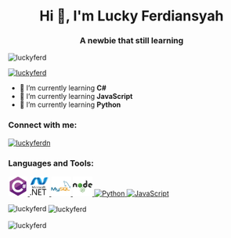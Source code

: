 <h1 align="center">Hi 👋, I'm Lucky Ferdiansyah</h1>
<h3 align="center">A newbie that still learning</h3>

<p align="left"> <img src="https://komarev.com/ghpvc/?username=luckyferd&label=Profile%20views&color=0e75b6&style=flat" alt="luckyferd" /> </p>

<p align="left"> <a href="https://github.com/ryo-ma/github-profile-trophy"><img src="https://github-profile-trophy.vercel.app/?username=luckyferd" alt="luckyferd" /></a> </p>

- 🌱 I’m currently learning **C#**
- 🌱 I’m currently learning **JavaScript**
- 🌱 I’m currently learning **Python**

<h3 align="left">Connect with me:</h3>
<p align="left">
<a href="https://www.instagram.com/lucferd_/" target="blank"><img align="center" src="https://raw.githubusercontent.com/rahuldkjain/github-profile-readme-generator/master/src/images/icons/Social/instagram.svg" alt="luckyferdn" height="30" width="40" /></a>
</p>

<h3 align="left">Languages and Tools:</h3>
<p align="left"> <a href="https://www.w3schools.com/cs/" target="_blank" rel="noreferrer"> <img src="https://raw.githubusercontent.com/devicons/devicon/master/icons/csharp/csharp-original.svg" alt="csharp" width="40" height="40"/> </a> <a href="https://dotnet.microsoft.com/" target="_blank" rel="noreferrer"> <img src="https://raw.githubusercontent.com/devicons/devicon/master/icons/dot-net/dot-net-original-wordmark.svg" alt="dotnet" width="40" height="40"/> </a> <a href="https://www.mysql.com/" target="_blank" rel="noreferrer"> <img src="https://raw.githubusercontent.com/devicons/devicon/master/icons/mysql/mysql-original-wordmark.svg" alt="mysql" width="40" height="40"/> </a> <a href="https://nodejs.org" target="_blank" rel="noreferrer"> <img src="https://raw.githubusercontent.com/devicons/devicon/master/icons/nodejs/nodejs-original-wordmark.svg" alt="nodejs" width="40" height="40"/> </a> <a href="https://www.python.org" target="_blank" rel="noreferrer"> <img src="https://upload.wikimedia.org/wikipedia/commons/c/c3/Python-logo-notext.svg" alt="Python" width="40" height="40"/> </a> <a href="https://www.w3schools.com/js/" target="_blank" rel="noreferrer"> <img src="https://upload.wikimedia.org/wikipedia/commons/6/6a/JavaScript-logo.png" alt="JavaScript" width="40" height="40"/> </a>
</p>

<p><img align="left" src="https://github-readme-stats.vercel.app/api/top-langs?username=luckyferd&show_icons=true&locale=en&layout=compact" alt="luckyferd" /></p>

<p>&nbsp;<img align="center" src="https://github-readme-stats.vercel.app/api?username=luckyferd&show_icons=true&locale=en" alt="luckyferd" /></p>

<p><img align="center" src="https://github-readme-streak-stats.herokuapp.com/?user=luckyferd&" alt="luckyferd" /></p>
